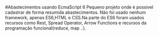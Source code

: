 #Abastecimentos usando EcmaScript 6
Pequeno projeto onde é possivel cadastrar de forma resumida abastecimentos. Não foi usado nenhum framework, apenas ES6,HTML e CSS.Na parte do ES6 foram usados recursos como Rest, Spread Operator, Arrow Functions e recursos da programação funcional(reduce, map ..).